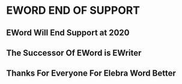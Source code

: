 # EWORD END OF SUPPORT
## EWord Will End Support at 2020
## The Successor Of EWord is EWriter
## Thanks For Everyone For Elebra Word Better
